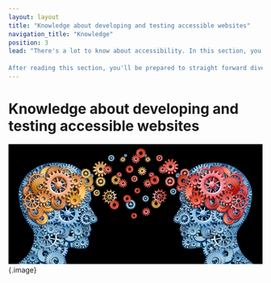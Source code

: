 ```yaml
---
layout: layout
title: "Knowledge about developing and testing accessible websites"
navigation_title: "Knowledge"
position: 3
lead: "There's a lot to know about accessibility. In this section, you'll be presented with various important topics, arranged to quite detailed levels (where appropriate).

After reading this section, you'll be prepared to straight forward dive into the world of developing and testing accessible websites!"
---
```


# Knowledge about developing and testing accessible websites

![](_media/1511821450986.png){.image}